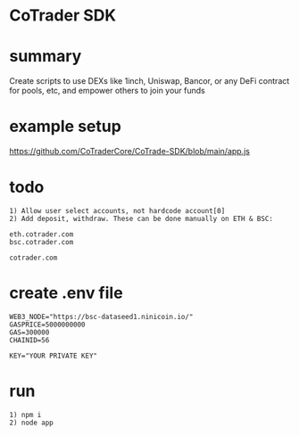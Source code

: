 # CoTrader SDK

# summary
Create scripts to use DEXs like 1inch, Uniswap, Bancor, or any DeFi contract for pools, etc, and empower others to join your funds

# example setup
https://github.com/CoTraderCore/CoTrade-SDK/blob/main/app.js

# todo
```
1) Allow user select accounts, not hardcode account[0]
2) Add deposit, withdraw. These can be done manually on ETH & BSC:

eth.cotrader.com
bsc.cotrader.com

cotrader.com
```

# create .env file
```
WEB3_NODE="https://bsc-dataseed1.ninicoin.io/"
GASPRICE=5000000000
GAS=300000
CHAINID=56

KEY="YOUR PRIVATE KEY"
```

# run
```
1) npm i
2) node app
```
